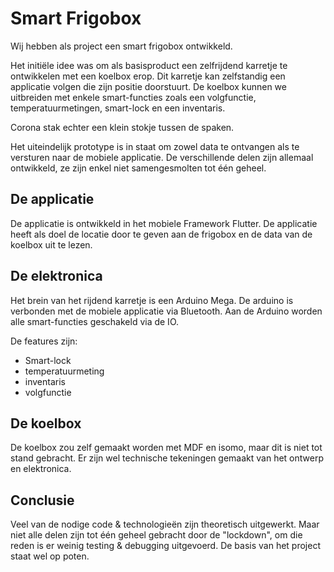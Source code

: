 # Smart Frigobox

Wij hebben als project een smart frigobox ontwikkeld.

Het initiële idee was om als basisproduct een zelfrijdend karretje te ontwikkelen met een koelbox erop. Dit karretje kan zelfstandig een applicatie volgen die zijn positie doorstuurt. De koelbox kunnen we uitbreiden met enkele smart-functies zoals een volgfunctie, temperatuurmetingen, smart-lock en een inventaris.

Corona stak echter een klein stokje tussen de spaken.

Het uiteindelijk prototype is in staat om zowel data te ontvangen als te versturen naar de mobiele applicatie. De verschillende delen zijn allemaal ontwikkeld, ze zijn enkel niet samengesmolten tot één geheel.

## De applicatie

De applicatie is ontwikkeld in het mobiele Framework Flutter. De applicatie heeft als doel de locatie door te geven aan de frigobox en de data van de koelbox uit te lezen.

## De elektronica

Het brein van het rijdend karretje is een Arduino Mega. De arduino is verbonden met de mobiele applicatie via Bluetooth. Aan de Arduino worden alle smart-functies geschakeld via de IO.

De features zijn: 
- Smart-lock
- temperatuurmeting
- inventaris
- volgfunctie

## De koelbox

De koelbox zou zelf gemaakt worden met MDF en isomo, maar dit is niet tot stand gebracht. Er zijn wel technische tekeningen gemaakt van het ontwerp en elektronica.

## Conclusie

Veel van de nodige code & technologieën zijn theoretisch uitgewerkt. Maar niet alle delen zijn tot één geheel gebracht door de "lockdown", om die reden is er weinig testing & debugging uitgevoerd. De basis van het project staat wel op poten.
